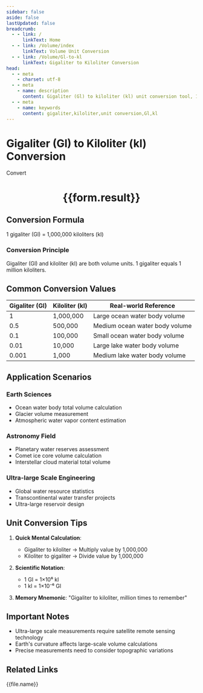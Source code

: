 ```yaml
---
sidebar: false
aside: false
lastUpdated: false
breadcrumb:
  - - link: /
      linkText: Home
  - - link: /Volume/index
      linkText: Volume Unit Conversion
  - - link: /Volume/Gl-to-kl
      linkText: Gigaliter to Kiloliter Conversion
head:
  - - meta
    - charset: utf-8
  - - meta
    - name: description
      content: Gigaliter (Gl) to kiloliter (kl) unit conversion tool, 1 gigaliter equals 1,000,000 kiloliters.
  - - meta
    - name: keywords
      content: gigaliter,kiloliter,unit conversion,Gl,kl
---
```


# Gigaliter (Gl) to Kiloliter (kl) Conversion

<script setup>
import { onMounted, reactive, inject ,ref  } from 'vue'
import { NButton,NForm ,NFormItem,NInput,NInputNumber,NSelect,NCard,useMessage ,NGrid ,NGi } from 'naive-ui'
import { defineClientComponent } from 'vitepress'
import { Volume } from '../files';

const convert = inject('convert')
const formRef = ref(null);
const rules = {
  number:{
    required: true,
    type: 'number',
    trigger: "blur"
  }
}
const form = reactive({
  number:null,
  result:'',
  title:'Gigaliter (Gl) to Kiloliter (kl) Conversion'
})

const convertHandler = (e) => {
  e.preventDefault();
  formRef.value?.validate((errors)=>{
    if (!errors) {
      form.result = `${form.number} Gl = ${convert(form.number).from('Gl').to('kl')} kl`
    }
  })
}
</script>

<n-form size="large" :model="form" ref='formRef' :rules="rules">
  <n-form-item label="Value" path="number">
    <n-input-number size="large" style="width:100%" :min="0" v-model:value="form.number" placeholder="Enter gigaliter value" />
  </n-form-item>
  <n-form-item>
    <n-button type="info" style="width:100%" @click="convertHandler">Convert</n-button>
  </n-form-item>
</n-form>
<n-card embedded :bordered="false" hoverable>
  <div style="text-align:center">
    <h1>{{form.result}}</h1>
  </div>
</n-card>

## Conversion Formula
1 gigaliter (Gl) = 1,000,000 kiloliters (kl)

### Conversion Principle
Gigaliter (Gl) and kiloliter (kl) are both volume units. 1 gigaliter equals 1 million kiloliters.

## Common Conversion Values
| Gigaliter (Gl) | Kiloliter (kl) | Real-world Reference                |
|----------------|----------------|-------------------------------------|
| 1              | 1,000,000      | Large ocean water body volume       |
| 0.5            | 500,000        | Medium ocean water body volume      |
| 0.1            | 100,000        | Small ocean water body volume       |
| 0.01           | 10,000         | Large lake water body volume        |
| 0.001          | 1,000          | Medium lake water body volume       |

## Application Scenarios
### Earth Sciences
- Ocean water body total volume calculation
- Glacier volume measurement
- Atmospheric water vapor content estimation

### Astronomy Field
- Planetary water reserves assessment
- Comet ice core volume calculation
- Interstellar cloud material total volume

### Ultra-large Scale Engineering
- Global water resource statistics
- Transcontinental water transfer projects
- Ultra-large reservoir design

## Unit Conversion Tips
1. **Quick Mental Calculation**:
   - Gigaliter to kiloliter → Multiply value by 1,000,000
   - Kiloliter to gigaliter → Divide value by 1,000,000

2. **Scientific Notation**:
   - 1 Gl = 1×10⁶ kl
   - 1 kl = 1×10⁻⁶ Gl

3. **Memory Mnemonic**:
   "Gigaliter to kiloliter, million times to remember"

## Important Notes
- Ultra-large scale measurements require satellite remote sensing technology
- Earth's curvature affects large-scale volume calculations
- Precise measurements need to consider topographic variations

## Related Links
<n-grid x-gap="12" :cols="2">
  <n-gi v-for="(file, index) in Volume" :key="index">
    <n-button
      text
      tag="a"
      :href="file.path"
      type="info"
    >
      {{file.name}}
    </n-button>
  </n-gi>
</n-grid>